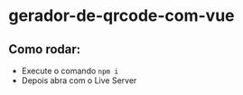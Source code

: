 # gerador-de-qrcode-com-vue

## Como rodar:
 - Execute o comando `npm i`
 - Depois abra com o Live Server
